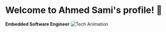 # Welcome to Ahmed Sami's profile! 🌟

**Embedded Software Engineer** ![Tech Animation](https://media.giphy.com/media/5WkOr23Vf3sTi8z5Z8/giphy.gif)


